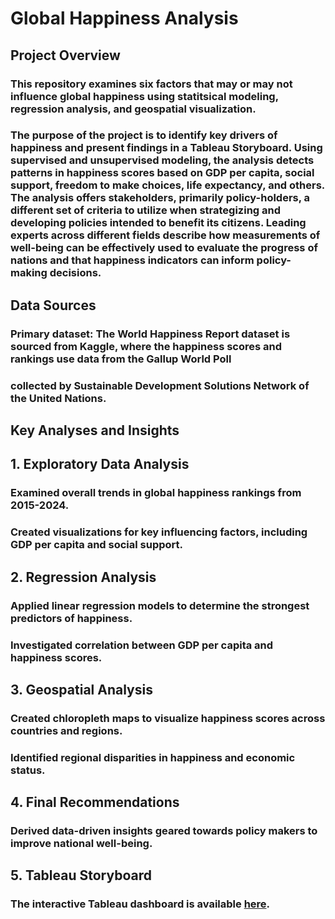 # Global Happiness Analysis
## Project Overview
### This repository examines six factors that may or may not influence global happiness using statitsical modeling, regression analysis, and geospatial visualization. 
### The purpose of the project is to identify key drivers of happiness and present findings in a Tableau Storyboard. Using supervised and unsupervised modeling, the analysis detects patterns in happiness scores based on GDP per capita, social support, freedom to make choices, life expectancy, and others. The analysis offers stakeholders, primarily policy-holders, a different set of criteria to utilize when strategizing and developing policies intended to benefit its citizens. Leading experts across different fields describe how measurements of well-being can be effectively used to evaluate the progress of nations and that happiness indicators can inform policy-making decisions.
## Data Sources
### Primary dataset: The World Happiness Report dataset is sourced from Kaggle, where the happiness scores and rankings use data from the Gallup World Poll
### collected by Sustainable Development Solutions Network of the United Nations. 
## Key Analyses and Insights
## 1. Exploratory Data Analysis
### Examined overall trends in global happiness rankings from 2015-2024. 
### Created visualizations for key influencing factors, including GDP per capita and social support.
## 2. Regression Analysis
### Applied linear regression models to determine the strongest predictors of happiness.
### Investigated correlation between GDP per capita and happiness scores.
## 3. Geospatial Analysis
### Created chloropleth maps to visualize happiness scores across countries and regions.
### Identified regional disparities in happiness and economic status. 
## 4. Final Recommendations
### Derived data-driven insights geared towards policy makers to improve national well-being.
## 5. Tableau Storyboard
### The interactive Tableau dashboard is available [here](https://public.tableau.com/views/Achievement6_17421297473100/Story1?:language=en-US&:sid=&:redirect=auth&:display_count=n&:origin=viz_share_link).
